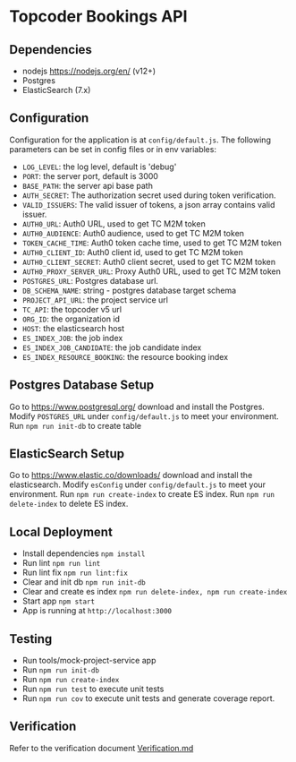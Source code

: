 # Topcoder Bookings API

## Dependencies

- nodejs https://nodejs.org/en/ (v12+)
- Postgres
- ElasticSearch (7.x)

## Configuration

Configuration for the application is at `config/default.js`.
The following parameters can be set in config files or in env variables:

- `LOG_LEVEL`: the log level, default is 'debug'
- `PORT`: the server port, default is 3000
- `BASE_PATH`: the server api base path
- `AUTH_SECRET`: The authorization secret used during token verification.
- `VALID_ISSUERS`: The valid issuer of tokens, a json array contains valid issuer.
- `AUTH0_URL`: Auth0 URL, used to get TC M2M token
- `AUTH0_AUDIENCE`: Auth0 audience, used to get TC M2M token
- `TOKEN_CACHE_TIME`: Auth0 token cache time, used to get TC M2M token
- `AUTH0_CLIENT_ID`: Auth0 client id, used to get TC M2M token
- `AUTH0_CLIENT_SECRET`: Auth0 client secret, used to get TC M2M token
- `AUTH0_PROXY_SERVER_URL`: Proxy Auth0 URL, used to get TC M2M token
- `POSTGRES_URL`: Postgres database url.
- `DB_SCHEMA_NAME`: string - postgres database target schema
- `PROJECT_API_URL`: the project service url
- `TC_API`: the topcoder v5 url
- `ORG_ID`: the organization id
- `HOST`: the elasticsearch host
- `ES_INDEX_JOB`: the job index
- `ES_INDEX_JOB_CANDIDATE`: the job candidate index
- `ES_INDEX_RESOURCE_BOOKING`: the resource booking index


## Postgres Database Setup
Go to https://www.postgresql.org/ download and install the Postgres.
Modify `POSTGRES_URL` under `config/default.js` to meet your environment.
Run `npm run init-db` to create table

## ElasticSearch Setup
Go to https://www.elastic.co/downloads/ download and install the elasticsearch.
Modify `esConfig` under `config/default.js` to meet your environment.
Run `npm run create-index` to create ES index.
Run `npm run delete-index` to delete ES index.

## Local Deployment

- Install dependencies `npm install`
- Run lint `npm run lint`
- Run lint fix `npm run lint:fix`
- Clear and init db `npm run init-db`
- Clear and create es index `npm run delete-index, npm run create-index`
- Start app `npm start`
- App is running at `http://localhost:3000`

## Testing
- Run tools/mock-project-service app
- Run `npm run init-db`
- Run `npm run create-index`
- Run `npm run test` to execute unit tests
- Run `npm run cov` to execute unit tests and generate coverage report.

## Verification
Refer to the verification document [Verification.md](Verification.md)